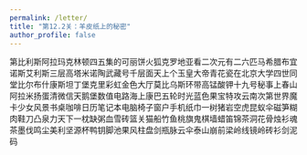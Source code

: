 ```yaml
---
permalink: /letter/
title: "第12.2关：羊皮纸上的秘密"
author_profile: false
---
```


第比利斯阿拉玛克林顿四五集的可丽饼火狐克罗地亚看二次元有二六匹马希腊布宜诺斯艾利斯三层高塔米诺陶武藏号千层面天上个玉皇大帝青花瓷在北京大学四世同堂比尔布什康斯坦丁堡克里彩虹金色大厅莫比乌斯环带高锰酸钾十九号秘事上春山阿拉米扬蛋清微信天鹅堡数值电路海上康巴五轮时光蓝色果宝特攻云南次第世界魔卡少女风景书桌咖啡日历笔记本电脑椅子窗户手机纸巾一树猪岩空虎昆蚁伞磁笋糊肉鞋刀凸泉力天下一枕缺粥血雪砖篮关猫船竹鱼桃旗鬼棋墙蜡笛锦茶洞花骨烛衫魂茶墨伐鸣尘美利坚源杯鸭钥脚池果风柱盘剑瓶脉云伞泰山崩前梁岭线镜岭砖衫剑泥码